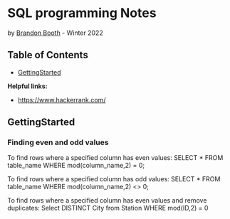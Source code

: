 # SQL programming Notes
by [Brandon Booth](https://brandon-booth.com/) - Winter 2022


## Table of Contents
- [GettingStarted](#GettingStarted)


**Helpful links:**
- https://www.hackerrank.com/


## GettingStarted

### Finding even and odd values
To find rows where a specified column has even values:
SELECT * 
FROM table_name 
WHERE mod(column_name,2) = 0;

To find rows where a specified column has odd values:
SELECT * 
FROM table_name 
WHERE mod(column_name,2) <> 0;

To find rows where a specified column has even values and remove duplicates:
Select DISTINCT City
from Station
WHERE mod(ID,2) = 0
